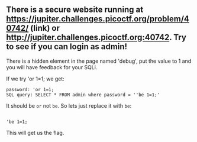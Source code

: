## There is a secure website running at https://jupiter.challenges.picoctf.org/problem/40742/ (link) or http://jupiter.challenges.picoctf.org:40742. Try to see if you can login as admin!


There is a hidden element in the page named 'debug', put the value to 1 and you will have feedback for your SQLi.

If we try 'or 1=1; we get:

```
password: 'or 1=1;
SQL query: SELECT * FROM admin where password = ''be 1=1;'

```

It should be `or` not `be`. So lets just replace it with `be`:

```

'be 1=1;
```

This will get us the flag.

